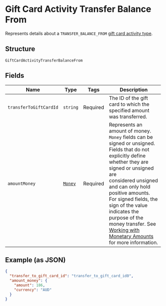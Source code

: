 <!-- Optimized: 2025-10-06 -->
<!-- RPM: 1.6.2.1.1.6.2.1_gift-card-activity-transfer-balance-from_20251006 -->
<!-- Session: E2E RPM DNA Application -->
<!-- AOM: RND (Reggie & Dro) -->
<!-- COI: TECHNOLOGY -->
<!-- RPM: HIGH -->
<!-- ACTION: BUILD -->


# Gift Card Activity Transfer Balance From

Represents details about a `TRANSFER_BALANCE_FROM` [gift card activity type](../../doc/models/gift-card-activity-type.md).

## Structure

`GiftCardActivityTransferBalanceFrom`

## Fields

| Name | Type | Tags | Description |
|  --- | --- | --- | --- |
| `transferToGiftCardId` | `string` | Required | The ID of the gift card to which the specified amount was transferred. |
| `amountMoney` | [`Money`](../../doc/models/money.md) | Required | Represents an amount of money. `Money` fields can be signed or unsigned.<br>Fields that do not explicitly define whether they are signed or unsigned are<br>considered unsigned and can only hold positive amounts. For signed fields, the<br>sign of the value indicates the purpose of the money transfer. See<br>[Working with Monetary Amounts](https://developer.squareup.com/docs/build-basics/working-with-monetary-amounts)<br>for more information. |

## Example (as JSON)

```json
{
  "transfer_to_gift_card_id": "transfer_to_gift_card_id0",
  "amount_money": {
    "amount": 186,
    "currency": "AUD"
  }
}
```
